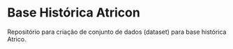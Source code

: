 # Base Histórica Atricon

Repositório para criação de conjunto de dados (dataset) para base histórica Atrico.
